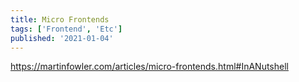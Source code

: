 ```yaml
---
title: Micro Frontends
tags: ['Frontend', 'Etc']
published: '2021-01-04'
---
```


https://martinfowler.com/articles/micro-frontends.html#InANutshell
